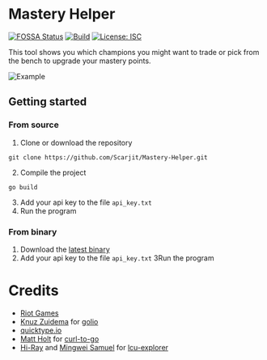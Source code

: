 # Mastery Helper
[![FOSSA Status](https://app.fossa.com/api/projects/git%2Bgithub.com%2FScarjit%2FMastery-Helper.svg?type=shield)](https://app.fossa.com/projects/git%2Bgithub.com%2FScarjit%2FMastery-Helper?ref=badge_shield)
[![Build](https://github.com/Scarjit/Mastery-Helper/actions/workflows/build.yaml/badge.svg?branch=main)](https://github.com/Scarjit/Mastery-Helper/actions/workflows/build.yaml)
[![License: ISC](https://img.shields.io/badge/License-ISC-blue.svg)](https://opensource.org/licenses/ISC)

This tool shows you which champions you might want to trade or pick from the bench to upgrade your mastery points.

![Example](https://i.soontm.net/Yipu5/xOfaPeqa82.png/raw)

## Getting started

### From source
1) Clone or download the repository

```
git clone https://github.com/Scarjit/Mastery-Helper.git
```

2) Compile the project

```
go build
```

3) Add your api key to the file `api_key.txt`
4) Run the program

### From binary
1) Download the [latest binary](https://github.com/Scarjit/Mastery-Helper/releases)
2) Add your api key to the file `api_key.txt`
3Run the program

# Credits

 - [Riot Games](https://www.riotgames.com/en)
 - [Knuz Zuidema](https://github.com/KnutZuidema) for [golio](https://github.com/KnutZuidema/golio)
 - [quicktype.io](https://quicktype.io/)
 - [Matt Holt](https://github.com/mholt) for [curl-to-go](https://mholt.github.io/curl-to-go/)
 - [Hi-Ray](https://github.com/Hi-Ray) and [Mingwei Samuel](https://github.com/MingweiSamuel) for [lcu-explorer](https://github.com/HextechDocs/lcu-explorer)